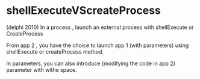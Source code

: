# shellExecuteVScreateProcess
(delphi 2010) In a process , launch an external process with shellExecute or CreateProcess

From app 2 , you have the choice to launch app 1 (with parameters) using shellExecute or createProcess method.

In parameters, you can also introduce (modifying the code in app 2) parameter with withe space.
